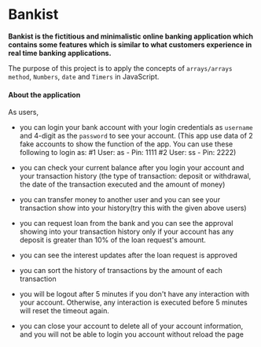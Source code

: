 
# Bankist 

**Bankist is the  fictitious and minimalistic online banking application which contains some features which is similar to what customers experience in real time banking applications.**

The purpose of this project is to apply the concepts of `arrays/arrays method`, `Numbers`, `date` and `Timers` in JavaScript.

#### About the application 

As users, 

- you can login your bank account with your login credentials as `username` and 4-digit as the `password` to see your account. (This app use data of 2 fake accounts to show the function of the app. You can use these following to login as: #1 User: as - Pin: 1111 #2 User: ss - Pin: 2222)

- you can check your current balance after you login your account and your transaction history (the type of transaction: deposit or withdrawal, the date of the transaction executed and the amount of money)

- you can transfer money to another user and you can see your transaction show into your history(try this with the given above users)

- you can request loan from the bank and you can see the approval showing into your transaction history only if your account has any deposit is greater than 10% of the loan request's amount.

- you can see the interest updates after the loan request is approved

- you can sort the history of transactions by the amount of each transaction

- you will be logout after 5 minutes if you don't have any interaction with your account. Otherwise, any interaction is executed before 5 minutes will reset the timeout again.

- you can close your account to delete all of your account information, and you will not be able to login you account without reload the page
